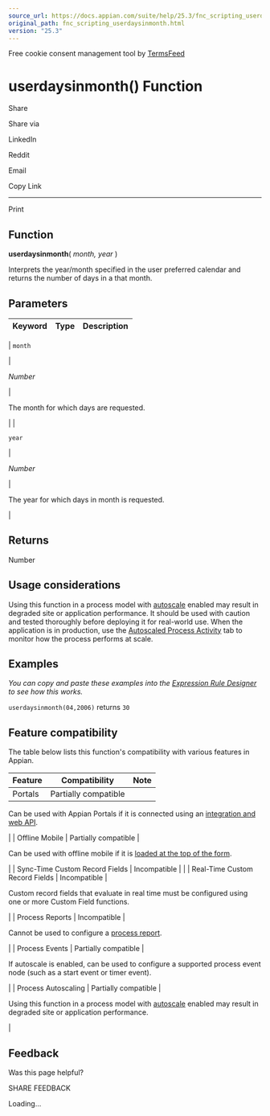 ```yaml
---
source_url: https://docs.appian.com/suite/help/25.3/fnc_scripting_userdaysinmonth.html
original_path: fnc_scripting_userdaysinmonth.html
version: "25.3"
---
```


Free cookie consent management tool by [TermsFeed](https://www.termsfeed.com/)

# userdaysinmonth() Function

Share

Share via

LinkedIn

Reddit

Email

Copy Link

* * *

Print

## Function

**userdaysinmonth**( _month, year_ )

Interprets the year/month specified in the user preferred calendar and returns the number of days in a that month.

## Parameters

| Keyword | Type | Description |
| --- | --- | --- |
|
`month`

 |

_Number_

 |

The month for which days are requested.

 |
|

`year`

 |

_Number_

 |

The year for which days in month is requested.

 |

## Returns

Number

## Usage considerations

Using this function in a process model with [autoscale](autoscale-processes.html) enabled may result in degraded site or application performance. It should be used with caution and tested thoroughly before deploying it for real-world use. When the application is in production, use the [Autoscaled Process Activity](monitoring-autoscaled-processes.html) tab to monitor how the process performs at scale.

## Examples

_You can copy and paste these examples into the [Expression Rule Designer](Expression_Rules.html) to see how this works._

`userdaysinmonth(04,2006)` returns `30`

## Feature compatibility

The table below lists this function's compatibility with various features in Appian.

| Feature | Compatibility | Note |
| --- | --- | --- |
| Portals | Partially compatible |
Can be used with Appian Portals if it is connected using an [integration and web API](portals-design.html#using-partially-compatible-functions-and-objects-in-a-portal).

 |
| Offline Mobile | Partially compatible |

Can be used with offline mobile if it is [loaded at the top of the form](offline-mobile-design-best-practices.html#working-with-partially-compatible-functions).

 |
| Sync-Time Custom Record Fields | Incompatible |  |
| Real-Time Custom Record Fields | Incompatible |

Custom record fields that evaluate in real time must be configured using one or more Custom Field functions.

 |
| Process Reports | Incompatible |

Cannot be used to configure a [process report](Process_Reports.html).

 |
| Process Events | Partially compatible |

If autoscale is enabled, can be used to configure a supported process event node (such as a start event or timer event).

 |
| Process Autoscaling | Partially compatible |

Using this function in a process model with [autoscale](autoscale-processes.html) enabled may result in degraded site or application performance.

 |

## Feedback

Was this page helpful?

SHARE FEEDBACK

Loading...